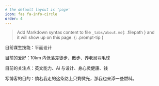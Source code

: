 ```yaml
---
# the default layout is 'page'
icon: fas fa-info-circle
order: 4
---
```


> Add Markdown syntax content to file `_tabs/about.md`{: .filepath } and it will show up on this page.
{: .prompt-tip }

目前谋生技能：平面设计

目前的爱好：10km 内低落差徒步、散步、养老局羽毛球

目前的关注点：英文能力、Ai 与设计、身心灵健康、钱

写博客的目的：倘若我走的这条路上只剩微光，那我也来添一些燃料。
